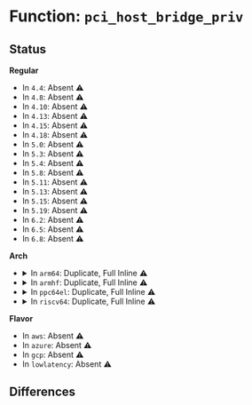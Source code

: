 # Function: <code>pci_host_bridge_priv</code>

## Status
<b>Regular</b>
<ul>
<li>
In <code>4.4</code>: Absent ⚠️
</li>
<li>
In <code>4.8</code>: Absent ⚠️
</li>
<li>
In <code>4.10</code>: Absent ⚠️
</li>
<li>
In <code>4.13</code>: Absent ⚠️
</li>
<li>
In <code>4.15</code>: Absent ⚠️
</li>
<li>
In <code>4.18</code>: Absent ⚠️
</li>
<li>
In <code>5.0</code>: Absent ⚠️
</li>
<li>
In <code>5.3</code>: Absent ⚠️
</li>
<li>
In <code>5.4</code>: Absent ⚠️
</li>
<li>
In <code>5.8</code>: Absent ⚠️
</li>
<li>
In <code>5.11</code>: Absent ⚠️
</li>
<li>
In <code>5.13</code>: Absent ⚠️
</li>
<li>
In <code>5.15</code>: Absent ⚠️
</li>
<li>
In <code>5.19</code>: Absent ⚠️
</li>
<li>
In <code>6.2</code>: Absent ⚠️
</li>
<li>
In <code>6.5</code>: Absent ⚠️
</li>
<li>
In <code>6.8</code>: Absent ⚠️
</li>
</ul>
<b>Arch</b>
<ul>
<li>
<details>
<summary>In <code>arm64</code>: Duplicate, Full Inline ⚠️</summary>

**Collision:** Static Duplication

**Inline:** Full

**Transformation:** False

**Instances:**

```
In drivers/pci/controller/pcie-cadence-host.c (ffff80001071d874)
Location: include/linux/pci.h:525
Inline: True
Inline callers:
  - drivers/pci/controller/pcie-cadence-host.c:cdns_pcie_host_probe
```
```
In drivers/pci/controller/pci-ftpci100.c (ffff80001071f474)
Location: include/linux/pci.h:525
Inline: True
Inline callers:
  - drivers/pci/controller/pci-ftpci100.c:faraday_pci_probe
```
```
In drivers/pci/controller/pci-aardvark.c (ffff800010720280)
Location: include/linux/pci.h:525
Inline: True
Inline callers:
  - drivers/pci/controller/pci-aardvark.c:advk_pcie_probe
```
```
In drivers/pci/controller/pcie-rcar.c (ffff800010721b30)
Location: include/linux/pci.h:525
Inline: True
Inline callers:
  - drivers/pci/controller/pcie-rcar.c:rcar_pcie_probe
```
```
In drivers/pci/controller/pcie-xilinx.c (ffff800010723688)
Location: include/linux/pci.h:525
Inline: True
Inline callers:
  - drivers/pci/controller/pcie-xilinx.c:xilinx_pcie_probe
```
```
In drivers/pci/controller/pcie-xilinx-nwl.c (ffff800010724d78)
Location: include/linux/pci.h:525
Inline: True
Inline callers:
  - drivers/pci/controller/pcie-xilinx-nwl.c:nwl_pcie_probe
```
```
In drivers/pci/controller/pcie-altera.c (ffff800010727390)
Location: include/linux/pci.h:525
Inline: True
Inline callers:
  - drivers/pci/controller/pcie-altera.c:altera_pcie_probe
```
```
In drivers/pci/controller/pcie-mediatek.c (ffff80001072ad10)
Location: include/linux/pci.h:525
Inline: True
Inline callers:
  - drivers/pci/controller/pcie-mediatek.c:mtk_pcie_probe
```
```
In drivers/pci/controller/pcie-mobiveil.c (ffff80001072c5b8)
Location: include/linux/pci.h:525
Inline: True
Inline callers:
  - drivers/pci/controller/pcie-mobiveil.c:mobiveil_pcie_probe
```
```
In drivers/pci/controller/pci-xgene.c (ffff800010739fdc)
Location: include/linux/pci.h:525
Inline: True
Inline callers:
  - drivers/pci/controller/pci-xgene.c:xgene_pcie_probe
```
</details>
</li>
<li>
<details>
<summary>In <code>armhf</code>: Duplicate, Full Inline ⚠️</summary>

**Collision:** Static Duplication

**Inline:** Full

**Transformation:** False

**Instances:**

```
In arch/arm/kernel/bios32.c (c031156c)
Location: include/linux/pci.h:525
Inline: True
Inline callers:
  - arch/arm/kernel/bios32.c:pci_common_init_dev
```
```
In drivers/pci/controller/pcie-cadence-host.c (c08a68a4)
Location: include/linux/pci.h:525
Inline: True
Inline callers:
  - drivers/pci/controller/pcie-cadence-host.c:cdns_pcie_host_probe
```
```
In drivers/pci/controller/pci-ftpci100.c (c08a8080)
Location: include/linux/pci.h:525
Inline: True
Inline callers:
  - drivers/pci/controller/pci-ftpci100.c:faraday_pci_probe
```
```
In drivers/pci/controller/pci-mvebu.c (c08a9790)
Location: include/linux/pci.h:525
Inline: True
Inline callers:
  - drivers/pci/controller/pci-mvebu.c:mvebu_pcie_probe
```
```
In drivers/pci/controller/pci-tegra.c (c08ac594)
Location: include/linux/pci.h:525
Inline: True
Inline callers:
  - drivers/pci/controller/pci-tegra.c:tegra_pcie_probe
```
```
In drivers/pci/controller/pcie-rcar.c (c08aef44)
Location: include/linux/pci.h:525
Inline: True
Inline callers:
  - drivers/pci/controller/pcie-rcar.c:rcar_pcie_probe
```
```
In drivers/pci/controller/pcie-xilinx.c (c08b0228)
Location: include/linux/pci.h:525
Inline: True
Inline callers:
  - drivers/pci/controller/pcie-xilinx.c:xilinx_pcie_probe
```
```
In drivers/pci/controller/pci-v3-semi.c (c08b0e44)
Location: include/linux/pci.h:525
Inline: True
Inline callers:
  - drivers/pci/controller/pci-v3-semi.c:v3_pci_probe
```
```
In drivers/pci/controller/pcie-altera.c (c08b2690)
Location: include/linux/pci.h:525
Inline: True
Inline callers:
  - drivers/pci/controller/pcie-altera.c:altera_pcie_probe
```
```
In drivers/pci/controller/pcie-mediatek.c (c08b61d8)
Location: include/linux/pci.h:525
Inline: True
Inline callers:
  - drivers/pci/controller/pcie-mediatek.c:mtk_pcie_probe
```
</details>
</li>
<li>
<details>
<summary>In <code>ppc64el</code>: Duplicate, Full Inline ⚠️</summary>

**Collision:** Static Duplication

**Inline:** Full

**Transformation:** False

**Instances:**

```
In drivers/pci/controller/pcie-cadence-host.c (c00000000088e7fc)
Location: include/linux/pci.h:525
Inline: True
Inline callers:
  - drivers/pci/controller/pcie-cadence-host.c:cdns_pcie_host_probe
```
```
In drivers/pci/controller/pci-ftpci100.c (c0000000008910b4)
Location: include/linux/pci.h:525
Inline: True
Inline callers:
  - drivers/pci/controller/pci-ftpci100.c:faraday_pci_probe
```
```
In drivers/pci/controller/pcie-xilinx.c (c000000000891fdc)
Location: include/linux/pci.h:525
Inline: True
Inline callers:
  - drivers/pci/controller/pcie-xilinx.c:xilinx_pcie_probe
```
</details>
</li>
<li>
<details>
<summary>In <code>riscv64</code>: Duplicate, Full Inline ⚠️</summary>

**Collision:** Static Duplication

**Inline:** Full

**Transformation:** False

**Instances:**

```
In drivers/pci/controller/pcie-cadence-host.c (ffffffe0004e45ca)
Location: include/linux/pci.h:525
Inline: True
Inline callers:
  - drivers/pci/controller/pcie-cadence-host.c:cdns_pcie_host_probe
```
```
In drivers/pci/controller/pci-ftpci100.c (ffffffe0004e62bc)
Location: include/linux/pci.h:525
Inline: True
Inline callers:
  - drivers/pci/controller/pci-ftpci100.c:faraday_pci_probe
```
```
In drivers/pci/controller/pcie-xilinx.c (ffffffe0004e6da6)
Location: include/linux/pci.h:525
Inline: True
Inline callers:
  - drivers/pci/controller/pcie-xilinx.c:xilinx_pcie_probe
```
</details>
</li>
</ul>
<b>Flavor</b>
<ul>
<li>
In <code>aws</code>: Absent ⚠️
</li>
<li>
In <code>azure</code>: Absent ⚠️
</li>
<li>
In <code>gcp</code>: Absent ⚠️
</li>
<li>
In <code>lowlatency</code>: Absent ⚠️
</li>
</ul>

## Differences

